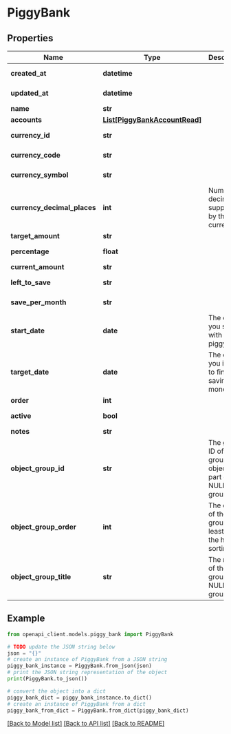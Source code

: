 # PiggyBank


## Properties

Name | Type | Description | Notes
------------ | ------------- | ------------- | -------------
**created_at** | **datetime** |  | [optional] [readonly] 
**updated_at** | **datetime** |  | [optional] [readonly] 
**name** | **str** |  | 
**accounts** | [**List[PiggyBankAccountRead]**](PiggyBankAccountRead.md) |  | [optional] 
**currency_id** | **str** |  | [optional] [readonly] 
**currency_code** | **str** |  | [optional] [readonly] 
**currency_symbol** | **str** |  | [optional] [readonly] 
**currency_decimal_places** | **int** | Number of decimals supported by the currency | [optional] [readonly] 
**target_amount** | **str** |  | 
**percentage** | **float** |  | [optional] [readonly] 
**current_amount** | **str** |  | [optional] 
**left_to_save** | **str** |  | [optional] [readonly] 
**save_per_month** | **str** |  | [optional] [readonly] 
**start_date** | **date** | The date you started with this piggy bank. | [optional] 
**target_date** | **date** | The date you intend to finish saving money. | [optional] 
**order** | **int** |  | [optional] 
**active** | **bool** |  | [optional] [readonly] 
**notes** | **str** |  | [optional] 
**object_group_id** | **str** | The group ID of the group this object is part of. NULL if no group. | [optional] 
**object_group_order** | **int** | The order of the group. At least 1, for the highest sorting. | [optional] [readonly] 
**object_group_title** | **str** | The name of the group. NULL if no group. | [optional] 

## Example

```python
from openapi_client.models.piggy_bank import PiggyBank

# TODO update the JSON string below
json = "{}"
# create an instance of PiggyBank from a JSON string
piggy_bank_instance = PiggyBank.from_json(json)
# print the JSON string representation of the object
print(PiggyBank.to_json())

# convert the object into a dict
piggy_bank_dict = piggy_bank_instance.to_dict()
# create an instance of PiggyBank from a dict
piggy_bank_from_dict = PiggyBank.from_dict(piggy_bank_dict)
```
[[Back to Model list]](../README.md#documentation-for-models) [[Back to API list]](../README.md#documentation-for-api-endpoints) [[Back to README]](../README.md)


